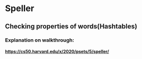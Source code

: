 # Speller

## Checking properties of words(Hashtables)

### Explanation on walkthrough:

#### https://cs50.harvard.edu/x/2020/psets/5/speller/
